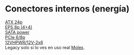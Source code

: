 
# Conectores internos (energía)

[ATX 24p](fichas/atx_24p.md)<br>
[EPS 8p (4+4)](fichas/esp_8p.md)<br>
[SATA power](fichas/sata_power.md)<br>
[PCIe 6/8p](fichas/PEG_6-8p.md)<br>
[12VHPWR/12V-2x6](fichas/12VHPWR.md)<br> 
Legacy solo si lo ves en uso real [Molex](fichas/molex.md).<br>


